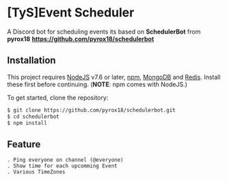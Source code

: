 
# [TyS]Event Scheduler

A Discord bot for scheduling events its based on **SchedulerBot** from **pyrox18** **https://github.com/pyrox18/schedulerbot**

## Installation

This project requires [NodeJS](https://nodejs.org) v7.6 or later, [npm](https://npmjs.com), [MongoDB](https://mongodb.com) and [Redis](https://redis.io). Install these first before continuing. (**NOTE**: npm comes with NodeJS.)

To get started, clone the repository:

```bash
$ git clone https://github.com/pyrox18/schedulerbot.git
$ cd schedulerbot
$ npm install
```

## Feature
    . Ping everyone on channel (@everyone)
    . Show time for each upcomming Event
    . Various TimeZones